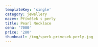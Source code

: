 ```yaml
---
templateKey: 'single'
category: jewellery
nazev: Přívěšek s perly
title: Pearl Necklace
cena: '7000'
price: '280'
thumbnail: /img/sperk-privesek-perly.jpg
---
```

